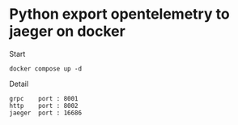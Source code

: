 # Python export opentelemetry to jaeger on docker

Start 

```
docker compose up -d
```

Detail
```
grpc    port : 8001
http    port : 8002
jaeger  port : 16686
```